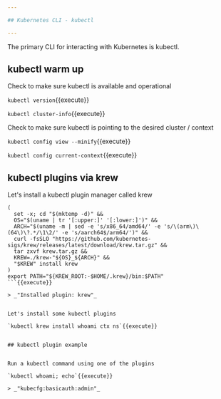```yaml
---

## Kubernetes CLI - kubectl

---
```



The primary CLI for interacting with Kubernetes is kubectl.


## kubectl warm up

Check to make sure kubectl is available and operational

`kubectl version`{{execute}}

`kubectl cluster-info`{{execute}}


Check to make sure kubectl is pointing to the desired cluster / context

`kubectl config view --minify`{{execute}}

`kubectl config current-context`{{execute}}



## kubectl plugins via krew

Let's install a kubectl plugin manager called krew

```
(
  set -x; cd "$(mktemp -d)" &&
  OS="$(uname | tr '[:upper:]' '[:lower:]')" &&
  ARCH="$(uname -m | sed -e 's/x86_64/amd64/' -e 's/\(arm\)\(64\)\?.*/\1\2/' -e 's/aarch64$/arm64/')" &&
  curl -fsSLO "https://github.com/kubernetes-sigs/krew/releases/latest/download/krew.tar.gz" &&
  tar zxvf krew.tar.gz &&
  KREW=./krew-"${OS}_${ARCH}" &&
  "$KREW" install krew
)
export PATH="${KREW_ROOT:-$HOME/.krew}/bin:$PATH"
```{{execute}}

> _"Installed plugin: krew"_


Let's install some kubectl plugins

`kubectl krew install whoami ctx ns`{{execute}}


## kubectl plugin example


Run a kubectl command using one of the plugins

`kubectl whoami; echo`{{execute}}

> _"kubecfg:basicauth:admin"_

